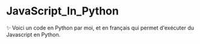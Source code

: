 # JavaScript_In_Python
✨ Voici un code en Python par moi, et en français qui permet d'exécuter du Javascript en Python.
